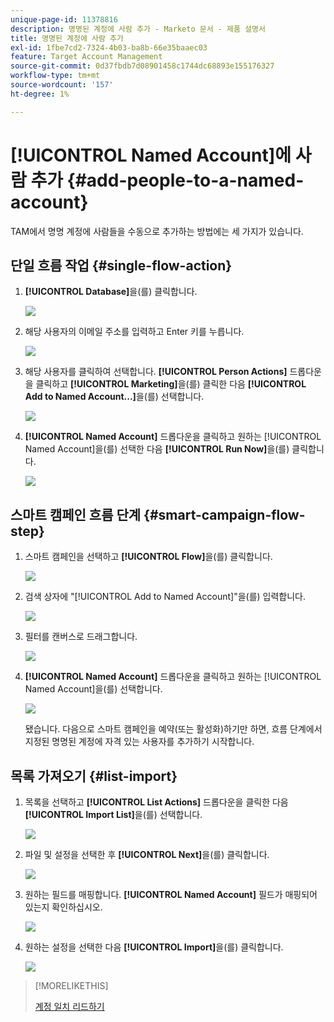 ```yaml
---
unique-page-id: 11378816
description: 명명된 계정에 사람 추가 - Marketo 문서 - 제품 설명서
title: 명명된 계정에 사람 추가
exl-id: 1fbe7cd2-7324-4b03-ba8b-66e35baaec03
feature: Target Account Management
source-git-commit: 0d37fbdb7d08901458c1744dc68893e155176327
workflow-type: tm+mt
source-wordcount: '157'
ht-degree: 1%

---
```


# [!UICONTROL Named Account]에 사람 추가 {#add-people-to-a-named-account}

TAM에서 명명 계정에 사람들을 수동으로 추가하는 방법에는 세 가지가 있습니다.

## 단일 흐름 작업 {#single-flow-action}

1. **[!UICONTROL Database]**&#x200B;을(를) 클릭합니다.

   ![](assets/one-2.png)

1. 해당 사용자의 이메일 주소를 입력하고 Enter 키를 누릅니다.

   ![](assets/two.png)

1. 해당 사용자를 클릭하여 선택합니다. **[!UICONTROL Person Actions]** 드롭다운을 클릭하고 **[!UICONTROL Marketing]**&#x200B;을(를) 클릭한 다음 **[!UICONTROL Add to Named Account...]**&#x200B;을(를) 선택합니다.

   ![](assets/three.png)

1. **[!UICONTROL Named Account]** 드롭다운을 클릭하고 원하는 [!UICONTROL Named Account]을(를) 선택한 다음 **[!UICONTROL Run Now]**&#x200B;을(를) 클릭합니다.

   ![](assets/four.png)

## 스마트 캠페인 흐름 단계 {#smart-campaign-flow-step}

1. 스마트 캠페인을 선택하고 **[!UICONTROL Flow]**&#x200B;을(를) 클릭합니다.

   ![](assets/five.png)

1. 검색 상자에 &quot;[!UICONTROL Add to Named Account]&quot;을(를) 입력합니다.

   ![](assets/six.png)

1. 필터를 캔버스로 드래그합니다.

   ![](assets/seven.png)

1. **[!UICONTROL Named Account]** 드롭다운을 클릭하고 원하는 [!UICONTROL Named Account]을(를) 선택합니다.

   ![](assets/eight.png)

   됐습니다. 다음으로 스마트 캠페인을 예약(또는 활성화)하기만 하면, 흐름 단계에서 지정된 명명된 계정에 자격 있는 사용자를 추가하기 시작합니다.

## 목록 가져오기 {#list-import}

1. 목록을 선택하고 **[!UICONTROL List Actions]** 드롭다운을 클릭한 다음 **[!UICONTROL Import List]**&#x200B;을(를) 선택합니다.

   ![](assets/nine.png)

1. 파일 및 설정을 선택한 후 **[!UICONTROL Next]**&#x200B;을(를) 클릭합니다.

   ![](assets/ten.png)

1. 원하는 필드를 매핑합니다. **[!UICONTROL Named Account]** 필드가 매핑되어 있는지 확인하십시오.

   ![](assets/eleven.png)

1. 원하는 설정을 선택한 다음 **[!UICONTROL Import]**&#x200B;을(를) 클릭합니다.

   ![](assets/twelve.png)

>[!MORELIKETHIS]
>
>[계정 일치 리드하기](/help/marketo/product-docs/target-account-management/target/named-accounts/lead-to-account-matching.md)
